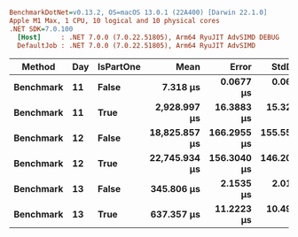 ``` ini

BenchmarkDotNet=v0.13.2, OS=macOS 13.0.1 (22A400) [Darwin 22.1.0]
Apple M1 Max, 1 CPU, 10 logical and 10 physical cores
.NET SDK=7.0.100
  [Host]     : .NET 7.0.0 (7.0.22.51805), Arm64 RyuJIT AdvSIMD DEBUG
  DefaultJob : .NET 7.0.0 (7.0.22.51805), Arm64 RyuJIT AdvSIMD


```
|    Method | Day | IsPartOne |          Mean |       Error |      StdDev |
|---------- |---- |---------- |--------------:|------------:|------------:|
| **Benchmark** |  **11** |     **False** |      **7.318 μs** |   **0.0677 μs** |   **0.0634 μs** |
| **Benchmark** |  **11** |      **True** |  **2,928.997 μs** |  **16.3883 μs** |  **15.3296 μs** |
| **Benchmark** |  **12** |     **False** | **18,825.857 μs** | **166.2955 μs** | **155.5529 μs** |
| **Benchmark** |  **12** |      **True** | **22,745.934 μs** | **156.3040 μs** | **146.2068 μs** |
| **Benchmark** |  **13** |     **False** |    **345.806 μs** |   **2.1535 μs** |   **2.0144 μs** |
| **Benchmark** |  **13** |      **True** |    **637.357 μs** |  **11.2223 μs** |  **10.4973 μs** |
